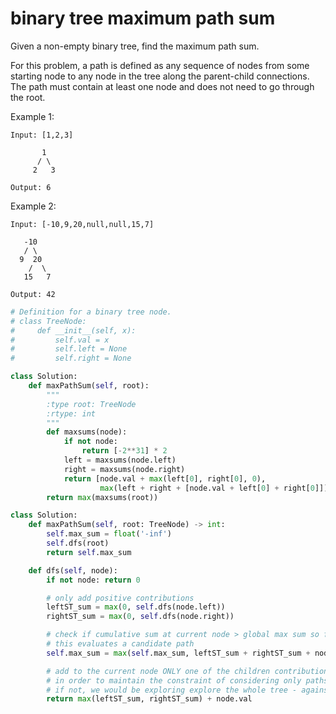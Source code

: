 # binary tree maximum path sum

Given a non-empty binary tree, find the maximum path sum.

For this problem, a path is defined as any sequence of nodes from some starting node to any node in the tree along the parent-child connections. The path must contain at least one node and does not need to go through the root.

Example 1:

```
Input: [1,2,3]

       1
      / \
     2   3

Output: 6
```

Example 2:

```
Input: [-10,9,20,null,null,15,7]

   -10
   / \
  9  20
    /  \
   15   7

Output: 42
```

```python
# Definition for a binary tree node.
# class TreeNode:
#     def __init__(self, x):
#         self.val = x
#         self.left = None
#         self.right = None

class Solution:
    def maxPathSum(self, root):
        """
        :type root: TreeNode
        :rtype: int
        """
        def maxsums(node):
            if not node:
                return [-2**31] * 2
            left = maxsums(node.left)
            right = maxsums(node.right)
            return [node.val + max(left[0], right[0], 0),
                    max(left + right + [node.val + left[0] + right[0]])]
        return max(maxsums(root))
```

```python
class Solution:
    def maxPathSum(self, root: TreeNode) -> int:
        self.max_sum = float('-inf')
        self.dfs(root)
        return self.max_sum

    def dfs(self, node):
        if not node: return 0

        # only add positive contributions
        leftST_sum = max(0, self.dfs(node.left))
        rightST_sum = max(0, self.dfs(node.right))

        # check if cumulative sum at current node > global max sum so far
        # this evaluates a candidate path
        self.max_sum = max(self.max_sum, leftST_sum + rightST_sum + node.val)

        # add to the current node ONLY one of the children contributions
        # in order to maintain the constraint of considering only paths
        # if not, we would be exploring explore the whole tree - against problem definition
        return max(leftST_sum, rightST_sum) + node.val
```
